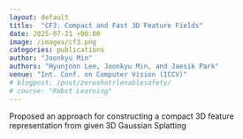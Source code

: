 ```yaml
---
layout: default
title:  "CF3: Compact and Fast 3D Feature Fields"
date: 2025-07-21 +00:00
image: /images/cf3.png
categories: publications
author: "Joonkyu Min"
authors: "Hyunjoon Lee, Joonkyu Min, and Jaesik Park"
venue: "Int. Conf. on Computer Vision (ICCV)"
# blogpost: /post/zeroshotrlenablesafety/
# course: "Robot Learning"
---
```


Proposed an approach for constructing a compact 3D feature representation from given 3D Gaussian Splatting